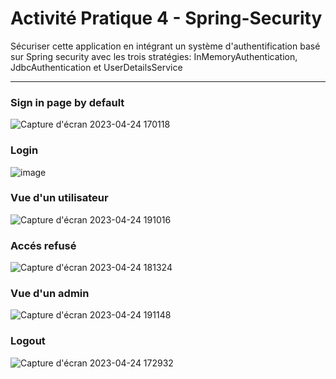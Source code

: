 # Activité Pratique 4 - Spring-Security

Sécuriser cette application en intégrant un système d'authentification basé sur Spring security avec les trois stratégies: 
InMemoryAuthentication, JdbcAuthentication et UserDetailsService

-----------

### Sign in page by default
![Capture d'écran 2023-04-24 170118](https://user-images.githubusercontent.com/108992681/234121427-d245e02f-c556-41ef-800e-c1154a8f3c14.png)

### Login
![image](https://user-images.githubusercontent.com/108992681/234122135-1e504506-84c6-4925-9e0f-ed8083aefe00.png)

### Vue d'un utilisateur
![Capture d'écran 2023-04-24 191016](https://user-images.githubusercontent.com/108992681/234121127-4fb07eef-6c32-4d34-be75-23bb6035c85d.png)

### Accés refusé
![Capture d'écran 2023-04-24 181324](https://user-images.githubusercontent.com/108992681/234121808-860069c7-b774-40c0-8627-1e8f44002005.png)

### Vue d'un admin
![Capture d'écran 2023-04-24 191148](https://user-images.githubusercontent.com/108992681/234121296-1467b95d-d99e-420b-b46c-d86993eaaaff.png)

### Logout
![Capture d'écran 2023-04-24 172932](https://user-images.githubusercontent.com/108992681/234121375-18791b4c-adf2-4030-8961-5e3013be0bc3.png)
